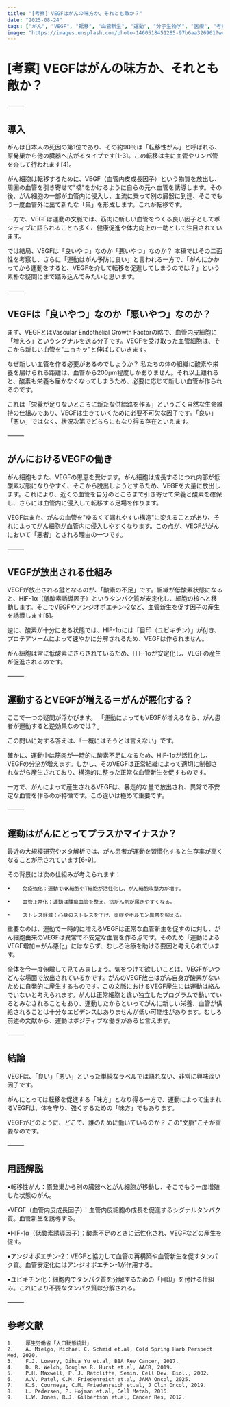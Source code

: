 ```yaml
---
title: "[考察] VEGFはがんの味方か、それとも敵か？"
date: "2025-08-24"
tags: ["がん", "VEGF", "転移", "血管新生", "運動", "分子生物学", "医療", "考察"]
image: "https://images.unsplash.com/photo-1460518451285-97b6aa326961?w=800&h=400&fit=crop"
---
```


# [考察] VEGFはがんの味方か、それとも敵か？

⸻

## 導入

がんは日本人の死因の第1位であり、その約90％は「転移性がん」と呼ばれる、原発巣から他の臓器へ広がるタイプです[1-3]。この転移は主に血管やリンパ管を介して行われます[4]。

がん細胞は転移するために、VEGF（血管内皮成長因子）という物質を放出し、周囲の血管を引き寄せて"橋"をかけるように自らの元へ血管を誘導します。その後、がん細胞の一部が血管内に侵入し、血流に乗って別の臓器に到達、そこでもう一度血管外に出て新たな「巣」を形成します。これが転移です。

一方で、VEGFは運動の文脈では、筋肉に新しい血管をつくる良い因子としてポジティブに語られることも多く、健康促進や体力向上の一助として注目されています。

では結局、VEGFは「良いやつ」なのか「悪いやつ」なのか？
本稿ではその二面性を考察し、さらに「運動はがん予防に良い」と言われる一方で、「がんにかかってから運動をすると、VEGFを介して転移を促進してしまうのでは？」という素朴な疑問にまで踏み込んでみたいと思います。

⸻

## VEGFは「良いやつ」なのか「悪いやつ」なのか？

まず、VEGFとはVascular Endothelial Growth Factorの略で、血管内皮細胞に「増えろ」というシグナルを送る分子です。VEGFを受け取った血管細胞は、そこから新しい血管を"ニョキッ"と伸ばしていきます。

なぜ新しい血管を作る必要があるのでしょうか？
私たちの体の組織に酸素や栄養を届けられる距離は、血管から200μm程度しかありません。それ以上離れると、酸素も栄養も届かなくなってしまうため、必要に応じて新しい血管が作られるのです。

これは「栄養が足りないところに新たな供給路を作る」というごく自然な生命維持の仕組みであり、VEGFは生きていくために必要不可欠な因子です。「良い」「悪い」ではなく、状況次第でどちらにもなり得る存在といえます。

⸻

## がんにおけるVEGFの働き

がん細胞もまた、VEGFの恩恵を受けます。がん細胞は成長するにつれ内部が低酸素状態になりやすく、そこから脱出しようとするため、VEGFを大量に放出します。これにより、近くの血管を自分のところまで引き寄せて栄養と酸素を確保し、さらには血管内に侵入して転移する足場を作ります。

VEGFはまた、がんの血管を"ゆるくて漏れやすい構造"に変えることがあり、それによってがん細胞が血管内に侵入しやすくなります。この点が、VEGFががんにおいて「悪者」とされる理由の一つです。

⸻

## VEGFが放出される仕組み

VEGFが放出される鍵となるのが、「酸素の不足」です。組織が低酸素状態になると、HIF-1α（低酸素誘導因子）というタンパク質が安定化し、細胞の核へと移動します。そこでVEGFやアンジオポエチン-2など、血管新生を促す因子の産生を誘導します[5]。

逆に、酸素が十分にある状態では、HIF-1αには「目印（ユビキチン）」が付き、プロテアソームによって速やかに分解されるため、VEGFは作られません。

がん細胞は常に低酸素にさらされているため、HIF-1αが安定化し、VEGFの産生が促進されるのです。

⸻

## 運動するとVEGFが増える＝がんが悪化する？

ここで一つの疑問が浮かびます。
「運動によってもVEGFが増えるなら、がん患者が運動すると逆効果なのでは？」

この問いに対する答えは、「一概にはそうとは言えない」です。

確かに、運動中は筋肉が一時的に酸素不足になるため、HIF-1αが活性化し、VEGFの分泌が増えます。しかし、そのVEGFは正常組織によって適切に制御されながら産生されており、構造的に整った正常な血管新生を促すものです。

一方で、がんによって産生されるVEGFは、暴走的な量で放出され、異常で不安定な血管を作るのが特徴です。この違いは極めて重要です。

⸻

## 運動はがんにとってプラスかマイナスか？

最近の大規模研究やメタ解析では、がん患者が運動を習慣化すると生存率が高くなることが示されています[6-9]。

その背景には次の仕組みが考えられます：
   
    •    免疫強化：運動でNK細胞やT細胞が活性化し、がん細胞攻撃力が増す。
   
    •    血管正常化：運動は腫瘍血管を整え、抗がん剤が届きやすくなる。
   
    •    ストレス軽減：心身のストレスを下げ、炎症やホルモン異常を抑える。

重要なのは、運動で一時的に増えるVEGFは正常な血管新生を促すのに対し、がん細胞由来のVEGFは異常で不安定な血管を作る点です。そのため「運動によるVEGF増加＝がん悪化」にはならず、むしろ治療を助ける要因と考えられています。

全体を今一度俯瞰して見てみましょう。気をつけて欲しいことは、VEGFがいつどんな場面で放出されているかです。がんのVEGF放出はがん自身が酸素がないために自発的に産生するものです。この文脈におけるVEGF産生には運動は絡んでいないと考えられます。がんは正常細胞と違い独立したプログラムで動いているとみなされることもあり、運動したからといってがんに新しい栄養、血管が供給されることは十分なエビデンスはありませんが低い可能性があります。むしろ前述の文献から、運動はポジティブな働きがあると言えます。

⸻

## 結論

VEGFは、「良い」「悪い」といった単純なラベルでは語れない、非常に興味深い因子です。

がんにとっては転移を促進する「味方」となり得る一方で、運動によって生まれるVEGFは、体を守り、強くするための「味方」でもあります。

VEGFがどのように、どこで、誰のために働いているのか？
この"文脈"こそが重要なのです。

⸻

## 用語解説
•転移性がん：原発巣から別の臓器へとがん細胞が移動し、そこでもう一度増殖した状態のがん。

•VEGF（血管内皮成長因子）：血管内皮細胞の成長を促進するシグナルタンパク質。血管新生を誘導する。

•HIF-1α（低酸素誘導因子）：酸素不足のときに活性化され、VEGFなどの産生を促す。

•アンジオポエチン-2：VEGFと協力して血管の再構築や血管新生を促すタンパク質。血管安定化にはアンジオポエチン-1が作用する。

•ユビキチン化：細胞内でタンパク質を分解するための「目印」を付ける仕組み。これにより不要なタンパク質は分解される。

⸻

## 参考文献
    1.    厚生労働省「人口動態統計」
    2.    A. Mielgo, Michael C. Schmid et.al, Cold Spring Harb Perspect Med, 2020.
    3.    F.J. Lowery, Dihua Yu et.al, BBA Rev Cancer, 2017.
    4.    D. R. Welch, Douglas R. Hurst et.al, AACR, 2019.
    5.    P.H. Maxwell, P. J. Ratcliffe, Semin. Cell Dev. Biol., 2002.
    6.    A.V. Patel, C.M. Friedenreich et.al, JAMA Oncol, 2025.
    7.    K.S. Courneya, C.M. Friedenreich et.al, J Clin Oncol, 2019.
    8.    L. Pedersen, P. Hojman et.al, Cell Metab, 2016.
    9.    L.W. Jones, R.J. Gilbertson et.al, Cancer Res, 2012.